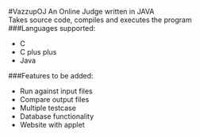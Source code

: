 #VazzupOJ
An Online Judge written in JAVA<br/>
Takes source code, compiles and executes the program <br/>
###Languages supported:<br/>
<ul>
<li>C</li>
<li>C plus plus</li>
<li>Java</li>
</ul>
###Features to be added:<br/>
<ul>
<li>Run against input files</li>
<li>Compare output files</li>
<li>Multiple testcase</li>
<li>Database functionality</li>
<li>Website with applet</li>
</ul>